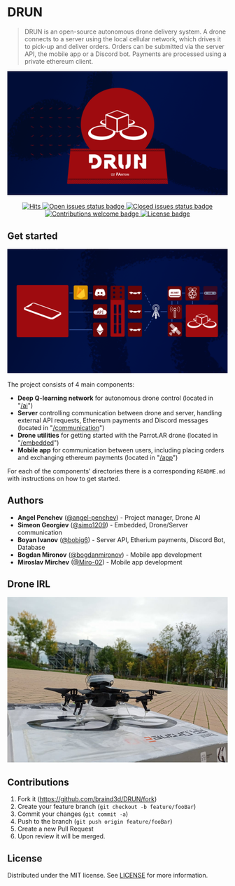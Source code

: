 # DRUN
> DRUN is an open-source autonomous drone delivery system. A drone connects to a server using the local cellular network, which drives it to pick-up and deliver orders. Orders can be submitted via the server API, the mobile app or a Discord bot. Payments are processed using a private ethereum client.

<p align="center">
<img src="docs/promotional/Project Banner.png" alt="Project Banner">
</p>

<p align="center">
<a href="https://github.com/braind3d/DRUN">
<img src="https://hitcounter.pythonanywhere.com/count/tag.svg?url=https%3A%2F%2Fgithub.com%2Fbraind3d%2FDRUN" alt="Hits">
</a>

<a href="https://github.com/braind3d/DRUN/issues?q=is%3Aissue+is%3Aopen">
<img src="https://img.shields.io/github/issues-raw/braind3d/DRUN?style=flat-square" alt="Open issues status badge">
</a>

<a href="https://github.com/braind3d/DRUN/issues?q=is%3Aissue+is%3Aclosed">
<img src="https://img.shields.io/github/issues-closed-raw/braind3d/DRUN?style=flat-square" alt="Closed issues status badge">
</a>

<a href="https://github.com/braind3d/DRUN/fork">
<img src="https://img.shields.io/badge/contributions-welcome-brightgreen.svg?style=flat-square" alt="Contributions welcome badge">
</a>

<a href="LICENSE">
<img src="https://img.shields.io/github/license/braind3d/DRUN?style=flat-square" alt="License badge">
</a>
</p>


## Get started
<p align="center">
<img src="docs/promotional/Project Structure.png" alt="Project Structure">
</p>


The project consists of 4 main components:
- **Deep Q-learning network** for autonomous drone control (located in "[/ai](/ai)")
- **Server** controlling communication between drone and server, handling external API requests, Ethereum payments and Discord messages (located in "[/communication](/communication)")
- **Drone utilities** for getting started with the Parrot.AR drone (located in "[/embedded](/embedded)")
- **Mobile app** for communication between users, including placing orders and exchanging ethereum payments (located in "[/app](/app)")

For each of the components' directories there is a corresponding `README.md` with instructions on how to get started.

## Authors
- **Angel Penchev** ([@angel-penchev](https://github.com/angel-penchev)) - Project manager, Drone AI
- **Simeon Georgiev** ([@simo1209](https://github.com/simo1209)) - Embedded, Drone/Server communication
- **Boyan Ivanov** ([@bobig6](https://github.com/bobig6)) - Server API, Etherium payments, Discord Bot, Database
- **Bogdan Mironov** ([@bogdanmironov](https://github.com/bogdanmironov)) - Mobile app development
- **Miroslav Mirchev** ([@Miro-02](https://github.com/Miro-02)) - Mobile app development

## Drone IRL
<p align="center">
<img src="docs/promotional/Drone IRL.jpg" alt="Drone IRL">
</p>

## Contributions
1. Fork it (<https://github.com/braind3d/DRUN/fork>)
2. Create your feature branch (`git checkout -b feature/fooBar`)
3. Commit your changes (`git commit -a`)
4. Push to the branch (`git push origin feature/fooBar`)
5. Create a new Pull Request
6. Upon review it will be merged.

## License
Distributed under the MIT license. See [LICENSE](LICENSE) for more information.
